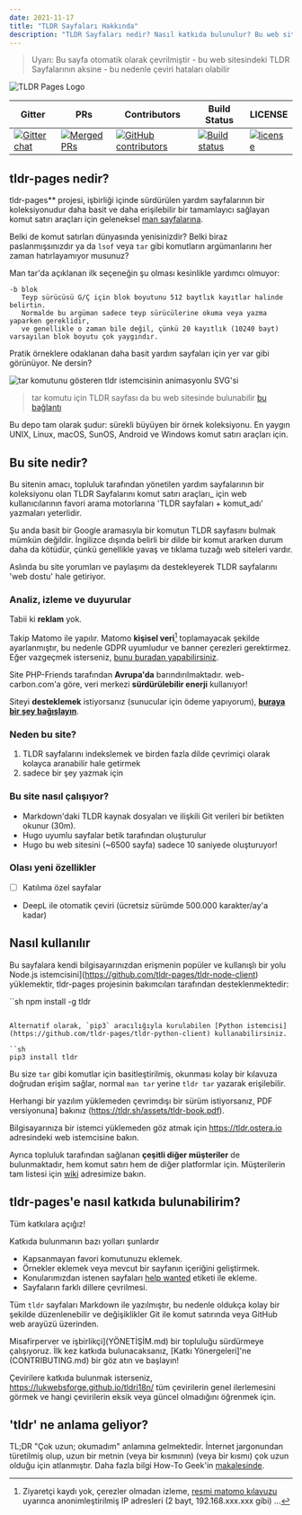 ```yaml
---
date: 2021-11-17
title: "TLDR Sayfaları Hakkında"
description: "TLDR Sayfaları nedir? Nasıl katkıda bulunulur? Bu web sitesi nedir"
---
```


> Uyarı: Bu sayfa otomatik olarak çevrilmiştir - bu web sitesindeki TLDR Sayfalarının aksine - bu nedenle çeviri hataları olabilir

![TLDR Pages Logo](/tldr-logo.png)

|Gitter|PRs|Contributors|Build Status|LICENSE|
|---|---|---|---|---|
[![Gitter chat][gitter-image]][gitter-url]|[![Merged PRs][prs-merged-image]][prs-merged-url]|[![GitHub contributors][contributors-image]][contributors-url]|[![Build status][github-actions-image]][github-actions-url]|[![license][license-image]][license-url]

[github-actions-url]: https://github.com/tldr-pages/tldr/actions
[github-actions-image]: https://img.shields.io/github/workflow/status/tldr-pages/tldr/CI.svg
[gitter-url]: https://gitter.im/tldr-pages/tldr
[gitter-image]: https://img.shields.io/badge/chat-on_gitter-deeppink
[prs-merged-url]: https://github.com/tldr-pages/tldr/pulls?q=is:pr+is:merged
[prs-merged-image]: https://img.shields.io/github/issues-pr-closed-raw/tldr-pages/tldr.svg?label=merged+PRs&color=green
[contributors-url]: https://github.com/tldr-pages/tldr/graphs/contributors
[contributors-image]: https://img.shields.io/github/contributors-anon/tldr-pages/tldr.svg
[license-url]: https://github.com/tldr-pages/tldr/blob/main/LICENSE.md
[license-image]: https://img.shields.io/badge/license-CC_BY_4.0-blue.svg
</div>

## tldr-pages nedir?

tldr-pages** projesi, işbirliği içinde sürdürülen yardım sayfalarının bir koleksiyonudur
daha basit ve daha erişilebilir bir tamamlayıcı sağlayan komut satırı araçları için
geleneksel [man sayfalarına](https://en.wikipedia.org/wiki/Man_page).

Belki de komut satırları dünyasında yenisinizdir? Belki biraz paslanmışsınızdır ya da `lsof` veya `tar` gibi komutların argümanlarını her zaman hatırlayamıyor musunuz?

Man tar'da açıklanan ilk seçeneğin şu olması kesinlikle yardımcı olmuyor:

```
-b blok
   Teyp sürücüsü G/Ç için blok boyutunu 512 baytlık kayıtlar halinde belirtin.
   Normalde bu argüman sadece teyp sürücülerine okuma veya yazma yaparken gereklidir,
   ve genellikle o zaman bile değil, çünkü 20 kayıtlık (10240 bayt) varsayılan blok boyutu çok yaygındır.
```

Pratik örneklere odaklanan daha basit yardım sayfaları için yer var gibi görünüyor.
Ne dersin?

![tar komutunu gösteren tldr istemcisinin animasyonlu SVG'si](/tldr-tar.svg)

> tar komutu için TLDR sayfası da bu web sitesinde bulunabilir [bu bağlantı]("https://tldr.bortox.it/content/common/tar")

Bu depo tam olarak şudur: sürekli büyüyen bir örnek koleksiyonu.
En yaygın UNIX, Linux, macOS, SunOS, Android ve Windows komut satırı araçları için.

## Bu site nedir?

Bu sitenin amacı, topluluk tarafından yönetilen yardım sayfalarının bir koleksiyonu olan TLDR Sayfalarını
komut satırı araçları_ için web kullanıcılarının favori arama motorlarına 'TLDR sayfaları + komut_adı' yazmaları yeterlidir.

Şu anda basit bir Google aramasıyla bir komutun TLDR sayfasını bulmak mümkün değildir. İngilizce dışında belirli bir dilde bir komut ararken durum daha da kötüdür, çünkü genellikle yavaş ve tıklama tuzağı web siteleri vardır.

Aslında bu site yorumları ve paylaşımı da destekleyerek TLDR sayfalarını 'web dostu' hale getiriyor. 

### Analiz, izleme ve duyurular

Tabii ki **reklam** yok. 

Takip Matomo ile yapılır. Matomo **kişisel veri**[^1] toplamayacak şekilde ayarlanmıştır, bu nedenle GDPR uyumludur ve banner çerezleri gerektirmez. Eğer vazgeçmek isterseniz, [bunu buradan yapabilirsiniz](https://stats.bortox.it/index.php?module=CoreAdminHome&action=optOut&language=it).

Site PHP-Friends tarafından **Avrupa'da** barındırılmaktadır. web-carbon.com'a göre, veri merkezi **sürdürülebilir enerji** kullanıyor!

Siteyi **desteklemek** istiyorsanız (sunucular için ödeme yapıyorum), [**buraya bir şey bağışlayın**](https://bortox.it/contribuisci-cs-en).

### Neden bu site?

1. TLDR sayfalarını indekslemek ve birden fazla dilde çevrimiçi olarak kolayca aranabilir hale getirmek
2. sadece bir şey yazmak için

### Bu site nasıl çalışıyor?

* Markdown'daki TLDR kaynak dosyaları ve ilişkili Git verileri bir betikten okunur (30m).
* Hugo uyumlu sayfalar betik tarafından oluşturulur
* Hugo bu web sitesini (~6500 sayfa) sadece 10 saniyede oluşturuyor!

### Olası yeni özellikler

- [ ] Katılıma özel sayfalar
- DeepL ile otomatik çeviri (ücretsiz sürümde 500.000 karakter/ay'a kadar)


## Nasıl kullanılır

Bu sayfalara kendi bilgisayarınızdan erişmenin popüler ve kullanışlı bir yolu
Node.js istemcisini](https://github.com/tldr-pages/tldr-node-client) yüklemektir,
tldr-pages projesinin bakımcıları tarafından desteklenmektedir:

``sh
npm install -g tldr
```

Alternatif olarak, `pip3` aracılığıyla kurulabilen [Python istemcisi](https://github.com/tldr-pages/tldr-python-client) kullanabilirsiniz.

``sh
pip3 install tldr
```

Bu size `tar` gibi komutlar için basitleştirilmiş, okunması kolay bir kılavuza doğrudan erişim sağlar,
normal `man tar` yerine `tldr tar` yazarak erişilebilir.

Herhangi bir yazılım yüklemeden çevrimdışı bir sürüm istiyorsanız,
PDF versiyonuna] bakınız (https://tldr.sh/assets/tldr-book.pdf).

Bilgisayarınıza bir istemci yüklemeden göz atmak için
<https://tldr.ostera.io> adresindeki web istemcisine bakın.

Ayrıca topluluk tarafından sağlanan **çeşitli diğer müşteriler** de bulunmaktadır,
hem komut satırı hem de diğer platformlar için.
Müşterilerin tam listesi için [wiki](https://github.com/tldr-pages/tldr/wiki/tldr-pages-clients) adresimize bakın.


## tldr-pages'e nasıl katkıda bulunabilirim?

Tüm katkılara açığız!

Katkıda bulunmanın bazı yolları şunlardır

- Kapsanmayan favori komutunuzu eklemek.
- Örnekler eklemek veya mevcut bir sayfanın içeriğini geliştirmek.
- Konularımızdan istenen sayfaları [help wanted](https://github.com/tldr-pages/tldr/issues?q=is%3Aopen+is%3Aissue+label%3A%22help+wanted%22) etiketi ile ekleme.
- Sayfaların farklı dillere çevrilmesi.

Tüm `tldr` sayfaları Markdown ile yazılmıştır, bu nedenle oldukça kolay bir şekilde düzenlenebilir ve değişiklikler
Git ile komut satırında veya
GitHub web arayüzü üzerinden.

Misafirperver ve işbirlikçi](YÖNETİŞİM.md) bir topluluğu sürdürmeye çalışıyoruz.
İlk kez katkıda bulunacaksanız, [Katkı Yönergeleri]'ne (CONTRIBUTING.md) bir göz atın ve başlayın!

Çevirilere katkıda bulunmak isterseniz, <https://lukwebsforge.github.io/tldri18n/>
tüm çevirilerin genel ilerlemesini görmek ve hangi çevirilerin eksik veya güncel olmadığını öğrenmek için.

## 'tldr' ne anlama geliyor?

TL;DR "Çok uzun; okumadım" anlamına gelmektedir.
İnternet jargonundan türetilmiş olup, uzun bir metnin (veya bir kısmının)
(veya bir kısmı) çok uzun olduğu için atlanmıştır.
Daha fazla bilgi How-To Geek'in [makalesinde](https://www.howtogeek.com/435266/what-does-tldr-mean-and-how-do-you-use-it/).

[^1]: Ziyaretçi kaydı yok, çerezler olmadan izleme, [resmi matomo kılavuzu](https://matomo.org/faq/new-to-piwik/how-do-i-use-matomo-analytics-without-consent-or-cookie-banner/) uyarınca anonimleştirilmiş IP adresleri (2 bayt, 192.168.xxx.xxx gibi) ... 